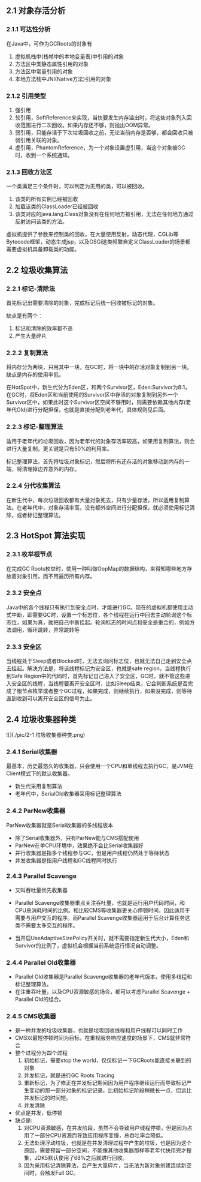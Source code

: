 ## 2.1 对象存活分析

### 2.1.1 可达性分析

在Java中，可作为GCRoots的对象有

1. 虚拟机栈中(栈帧中的本地变量表)中引用的对象
2. 方法区中类静态属性引用的对象
3. 方法区中常量引用的对象
4. 本地方法栈中JNI(Native方法)引用的对象

### 2.1.2 引用类型

1. 强引用
2. 软引用，SoftReference来实现，当快要发生内存溢出时，将这些对象列入回收范围进行二次回收。如果内存还不够，则抛出OOM异常。
3. 弱引用，只能存活于下次垃圾回收之前，无论当前内存是否够，都会回收只被弱引用关联的对象。
4. 虚引用，PhantomReference，为一个对象设置虚引用，当这个对象被GC时，收到一个系统通知。

### 2.1.3 回收方法区

一个类满足三个条件时，可以判定为无用的类，可以被回收。

1. 该类的所有实例已经被回收
2. 加载该类的ClassLoader已经被回收
3. 该类对应的java.lang.Class对象没有在任何地方被引用，无法在任何地方通过反射访问该类的方法。

虚拟机提供了参数来控制类的回收，在大量使用反射，动态代理，CGLib等Bytecode框架，动态生成jsp，以及OSGi这类频繁自定义ClassLoader的场景都需要虚拟机具备卸载类的功能。

## 2.2 垃圾收集算法

### 2.2.1 标记-清除法

首先标记出需要清除的对象，完成标记后统一回收被标记的对象。

缺点是有两个：

1. 标记和清除的效率都不高
2. 产生大量碎片

### 2.2.2 复制算法

将内存分为两块，只用其中一块，在GC时，将一块中的存活对象复制到另一块。缺点是内存的使用率低。

在HotSpot中，新生代分为Eden区，和两个Survivor区，Eden:Survivor为8:1，在GC时，将Eden区和当前使用的Survivor区中存活的对象复制到另外一个Survivor区中，如果此时这个Survivor区空间不够用时，则需要依赖其他内存(老年代Old)进行分配担保，也就是直接分配到老年代，具体规则见后面。

### 2.2.3 标记-整理算法

适用于老年代的垃圾回收，因为老年代的对象存活率较高，如果用复制算法，则会进行大量复制，更关键是只有50%的利用率。

标记整理算法，首先将垃圾对象标记，然后将所有还存活的对象移动到内存的一端，将清理掉边界意外的内存。

### 2.2.4 分代收集算法

在新生代中，每次垃圾回收都有大量对象死去，只有少量存活，所以适用复制算法。在老年代中，对象存活率高，没有额外空间进行分配担保，就必须使用标记清除，或者标记整理算法。

## 2.3 HotSpot 算法实现

### 2.3.1 枚举根节点

在完成GC Roots枚举时，使用一种叫做OopMap的数据结构，来得知哪些地方存放着对象引用，而不用遍历所有内存。

### 2.3.2 安全点

Java中的各个线程只有执行到安全点时，才能进行GC。现在的虚拟机都使用主动式中断，即需要GC时，设置一个标志位，各个线程在运行中回去主动轮询这个标志位，如果为真，就把自己中断挂起。轮询标志的时间点和安全是重合的，例如方法调用，循环跳转，异常跳转等

### 2.3.3 安全区

当线程处于Sleep或者Blocked时，无法去询问标志位，也就无法自己走到安全点去挂起。解决方法是，将该线程标记为安全区，也就是safe region，当线程执行到Safe Region中的代码时，首先标记自己进入了安全区，GC时，就不管这些进入安全区的线程，当线程要离开安全区时，比如Sleep结束，它会判断系统是否完成了根节点枚举或者整个GC过程，如果完成，则继续执行，如果没完成，则等待直到收到可以离开安全区的信号为止。

## 2.4 垃圾收集器种类

![](./pic/2-1 垃圾收集器种类.png)

### 2.4.1 Serial收集器

最基本，历史最悠久的收集器，只会使用一个CPU和单线程去执行GC，是JVM在Client模式下的默认收集器。

- 新生代采用复制算法
- 老年代中，SerialOld收集器采用标记整理算法

### 2.4.2 ParNew收集器

ParNew收集器就是Serial收集器的多线程版本

- 除了Serial收集器外，只有ParNew能与CMS搭配使用
- ParNew在单CPU环境中，效果绝不会比Serial收集器好
- 并行收集器是指多个线程参与GC，但是用户线程仍然处于等待状态
- 并发收集器是指用户线程和GC线程同时执行

### 2.4.3 Parallel Scavenge

- 又叫吞吐量优先收集器

- Parallel Scavenge收集器重点关注吞吐量，也就是运行用户代码时间，和CPU总消耗时间的比例。相比较CMS等收集器更关心停顿时间，因此适用于需要与用户交互的程序。而Parallel Scavenge收集器适用于后台计算任务这类不需要太多交互的程序。
- 当开启UseAdaptiveSizePolicy开关时，就不需要指定新生代大小，Eden和Survivor的比例了，虚拟机会根据当前系统运行情况自动调整。

### 2.4.4 Parallel Old收集器

- Parallel Old收集器是Parallel Scavenge收集器的老年代版本，使用多线程和标记整理算法。
- 在注重吞吐量，以及CPU资源敏感的场合，都可以考虑Parallel Scavenge + Parallel Old的组合。

### 2.4.5 CMS收集器

- 是一种并发的垃圾收集器，也就是垃圾回收线程和用户线程可以同时工作
- CMS以最短停顿时间为目标，在重视服务响应速度的场景下，CMS就非常符合
- 整个过程分为四个过程
  1. 初始标记，需要stop the world，仅仅标记一下GCRoots能直接关联到的对象
  2. 并发标记，就是进行GC Roots Tracing
  3. 重新标记，为了修正在并发标记期间因为用户程序继续运行而导致标记产生变动的那一部分对象的标记记录。比初始标记阶段稍微长一点，但远比并发标记的时间短。
  4. 并发清除
- 优点是并发，低停顿
- 缺点是:
  1. 对CPU资源敏感，在并发阶段，虽然不会导致用户线程停顿，但是因为占用了一部分CPU资源而导致应用程序变慢，总吞吐率会降低。
  2. 无法处理浮动垃圾，也就是在并发清理过程中产生的垃圾，也是因为这个原因，需要预留一部分空间，不能像其他收集器那样等老年代快用完才搜集，JDK5默认使用了68%之后就进行回收。
  3. 因为采用标记清除算法，会产生大量碎片，当无法为新对象创建连续新空间时，会触发Full GC。